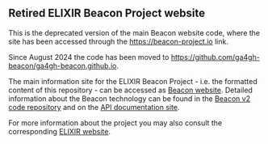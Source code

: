 ## Retired ELIXIR Beacon Project website

This is the deprecated version of the main Beacon website code, where the site
has been accessed through the <https://beacon-project.io> link.

Since August 2024 the code has been moved to <https://github.com/ga4gh-beacon/ga4gh-beacon.github.io>.

The main information site for the ELIXIR Beacon Project - i.e. the formatted content of this repository - can be accessed as [Beacon website](http://genomebeacons.org/). Detailed information about the Beacon technology can be found in the [Beacon v2 code repository](http://github.com/ga4gh-beacon/beacon-v2/) and on the [API documentation site](http://docs.genomebeacons.org).

For more information about the project you may also consult the corresponding [ELIXIR website](https://www.elixir-europe.org/about-us/implementation-studies/beacons).

